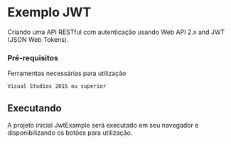 # Exemplo JWT 

Criando uma API RESTful com autenticação usando Web API 2.x and JWT (JSON Web Tokens). 

### Pré-requisitos

Ferramentas necessárias para utilização

```
Visual Studios 2015 ou superior
```

## Executando

A projeto inicial JwtExample será executado em seu navegador e disponibilizando os botões para utilização.
